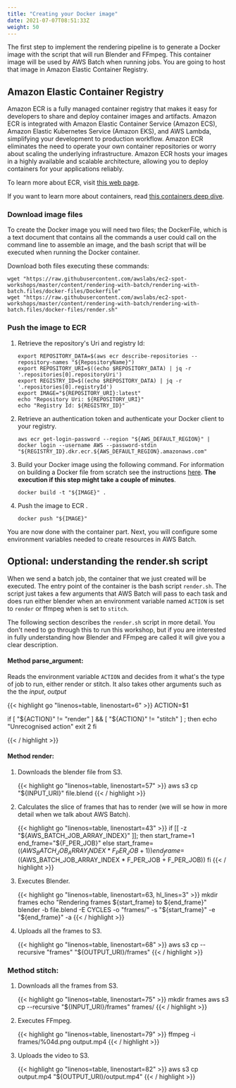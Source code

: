 ```yaml
---
title: "Creating your Docker image"
date: 2021-07-07T08:51:33Z
weight: 50
---
```


The first step to implement the rendering pipeline is to generate a Docker image with the script that will run Blender and FFmpeg. This container image will be used by AWS Batch when running jobs. You are going to host that image in Amazon Elastic Container Registry.

## Amazon Elastic Container Registry

Amazon ECR is a fully managed container registry that makes it easy for developers to share and deploy container images and artifacts. Amazon ECR is integrated with Amazon Elastic Container Service (Amazon ECS),  Amazon Elastic Kubernetes Service (Amazon EKS), and AWS Lambda, simplifying your development to production workflow. Amazon ECR eliminates the need to operate your own container repositories or worry about scaling the underlying infrastructure. Amazon ECR hosts your images in a highly available and scalable architecture, allowing you to deploy containers for your applications reliably.

To learn more about ECR, visit [this web page](https://aws.amazon.com/ecr/).

If you want to learn more about containers, read [this containers deep dive](https://aws.amazon.com/getting-started/deep-dive-containers/).

### Download image files

To create the Docker image you will need two files; the DockerFile, which is a text document that contains all the commands a user could call on the command line to assemble an image, and the bash script that will be executed when running the Docker container.

Download both files executing these commands:

```
wget "https://raw.githubusercontent.com/awslabs/ec2-spot-workshops/master/content/rendering-with-batch/rendering-with-batch.files/docker-files/Dockerfile"
wget "https://raw.githubusercontent.com/awslabs/ec2-spot-workshops/master/content/rendering-with-batch/rendering-with-batch.files/docker-files/render.sh"
```

### Push the image to ECR

1. Retrieve the repository's Uri and registry Id:

    ```
    export REPOSITORY_DATA=$(aws ecr describe-repositories --repository-names "${RepositoryName}")
    export REPOSITORY_URI=$((echo $REPOSITORY_DATA) | jq -r '.repositories[0].repositoryUri')
    export REGISTRY_ID=$((echo $REPOSITORY_DATA) | jq -r '.repositories[0].registryId')
    export IMAGE="${REPOSITORY_URI}:latest"
    echo "Repository Uri: ${REPOSITORY_URI}"
    echo "Registry Id: ${REGISTRY_ID}"
    ```

1. Retrieve an authentication token and authenticate your Docker client to your registry.

    ```
    aws ecr get-login-password --region "${AWS_DEFAULT_REGION}" | docker login --username AWS --password-stdin "${REGISTRY_ID}.dkr.ecr.${AWS_DEFAULT_REGION}.amazonaws.com"
    ```

2. Build your Docker image using the following command. For information on building a Docker file from scratch see the instructions [here](https://docs.aws.amazon.com/AmazonECS/latest/developerguide/docker-basics.html). **The execution if this step might take a couple of minutes**.

    ```
    docker build -t "${IMAGE}" .
    ```

3. Push the image to ECR .

    ```
    docker push "${IMAGE}"
    ```

You are now done with the container part. Next, you will configure some environment variables needed to create resources in AWS Batch.

## Optional: understanding the render.sh script

When we send a batch job, the container that we just created will be executed. The entry point of the container is the bash script `render.sh`. The script just takes
a few arguments that AWS Batch will pass to each task and does run either blender when an environment variable named `ACTION` is set to `render` or ffmpeg when is set to `stitch`.

The following section describes the `render.sh` script in more detail. You don't need to go through this to run this workshop, but if you are interested in fully understanding how Blender and FFmpeg are called it will give you a clear description.


#### Method parse_argument:

Reads the environment variable `ACTION` and decides from it what's the type of job to run, either render or stitch. It also takes other arguments such as the the *input*, *output*

{{< highlight go "linenos=table, linenostart=6" >}}
  ACTION=$1

  if [ "${ACTION}" != "render" ] && [ "${ACTION}" != "stitch" ] ; then
    echo "Unrecognised action"
    exit 2
  fi

{{< / highlight >}}


#### Method render:

1. Downloads the blender file from S3.

    {{< highlight go "linenos=table, linenostart=57" >}}
aws s3 cp "${INPUT_URI}" file.blend
{{< / highlight >}}

2. Calculates the slice of frames that has to render (we will se how in more detail when we talk about AWS Batch).

    {{< highlight go "linenos=table, linenostart=43" >}}
if [[ -z "${AWS_BATCH_JOB_ARRAY_INDEX}" ]]; then
  start_frame=1
  end_frame="${F_PER_JOB}"
else
  start_frame=$((AWS_BATCH_JOB_ARRAY_INDEX * F_PER_JOB + 1))
  end_frame=$((AWS_BATCH_JOB_ARRAY_INDEX * F_PER_JOB + F_PER_JOB))
fi
{{< / highlight >}}

3. Executes Blender.

    {{< highlight go "linenos=table, linenostart=63, hl_lines=3" >}}
mkdir frames
echo "Rendering frames ${start_frame} to ${end_frame}"
blender -b file.blend -E CYCLES -o "frames/" -s "${start_frame}" -e "${end_frame}" -a
{{< / highlight >}}

4. Uploads all the frames to S3.

    {{< highlight go "linenos=table, linenostart=68" >}}
aws s3 cp --recursive "frames" "${OUTPUT_URI}/frames"
{{< / highlight >}}

### Method stitch:

1. Downloads all the frames from S3.

    {{< highlight go "linenos=table, linenostart=75" >}}
mkdir frames
aws s3 cp --recursive "${INPUT_URI}/frames" frames/
{{< / highlight >}}

2. Executes FFmpeg.

    {{< highlight go "linenos=table, linenostart=79" >}}
ffmpeg -i frames/%04d.png output.mp4
{{< / highlight >}}

3. Uploads the video to S3.

    {{< highlight go "linenos=table, linenostart=82" >}}
aws s3 cp output.mp4 "${OUTPUT_URI}/output.mp4"
{{< / highlight >}}
